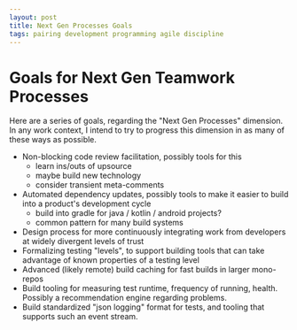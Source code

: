 ```yaml
---
layout: post
title: Next Gen Processes Goals
tags: pairing development programming agile discipline
---
```


# Goals for Next Gen Teamwork Processes

Here are a series of goals, regarding the "Next Gen Processes" dimension. In any work context, I intend to try to progress this dimension in as many of these ways as possible.

  * Non-blocking code review facilitation, possibly tools for this
    * learn ins/outs of upsource
    * maybe build new technology
    * consider transient meta-comments
  * Automated dependency updates, possibly tools to make it easier to build into a product's development cycle
    * build into gradle for java / kotlin / android projects?
    * common pattern for many build systems 
  * Design process for more continuously integrating work from developers at widely divergent levels of trust
  * Formalizing testing "levels", to support building tools that can take advantage of known properties of a testing level
  * Advanced (likely remote) build caching for fast builds in larger mono-repos
  * Build tooling for measuring test runtime, frequency of running, health. Possibly a recommendation engine regarding problems.
  * Build standardized "json logging" format for tests, and tooling that supports such an event stream.